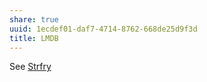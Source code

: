 ```yaml
---
share: true
uuid: 1ecdef01-daf7-4714-8762-668de25d9f3d
title: LMDB
---
```

See [Strfry](../bf0375ee-628b-4962-84e5-9df784f04331)